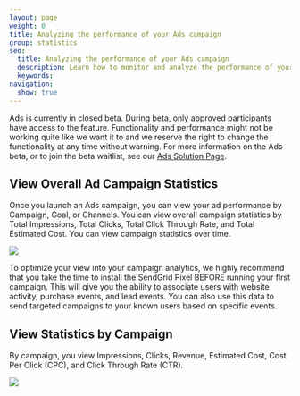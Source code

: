 ```yaml
---
layout: page
weight: 0
title: Analyzing the performance of your Ads campaign
group: statistics
seo:
  title: Analyzing the performance of your Ads campaign
  description: Learn how to monitor and analyze the performance of your Ads campaign
  keywords: 
navigation:
  show: true
---
```


<call-out>

Ads is currently in closed beta. During beta, only approved participants have access to the feature. Functionality and performance might not be working quite like we want it to and we reserve the right to change the functionality at any time without warning. For more information on the Ads beta, or to join the beta waitlist, see our [Ads Solution Page](https://sendgrid.com/solutions/ads/).

</call-out>

## View Overall Ad Campaign Statistics 

Once you launch an Ads campaign, you can view your ad performance by Campaign, Goal, or Channels. You can view overall campaign statistics by Total Impressions, Total Clicks, Total Click Through Rate, and Total Estimated Cost. You can view campaign statistics over time. 

![]({{root_url}}/img/ads_campaign_analytics.png)

<call-out>
    
To optimize your view into your campaign analytics, we highly recommend that you take the time to install the SendGrid Pixel BEFORE running your first campaign. This will give you the ability to associate users with website activity, purchase events, and lead events. You can also use this data to send targeted campaigns to your known users based on specific events. 

</call-out>

## View Statistics by Campaign

By campaign, you view Impressions, Clicks, Revenue, Estimated Cost, Cost Per Click (CPC), and Click Through Rate (CTR).

![]({{root_url}}/img/ads-analytics-impressions.png)
